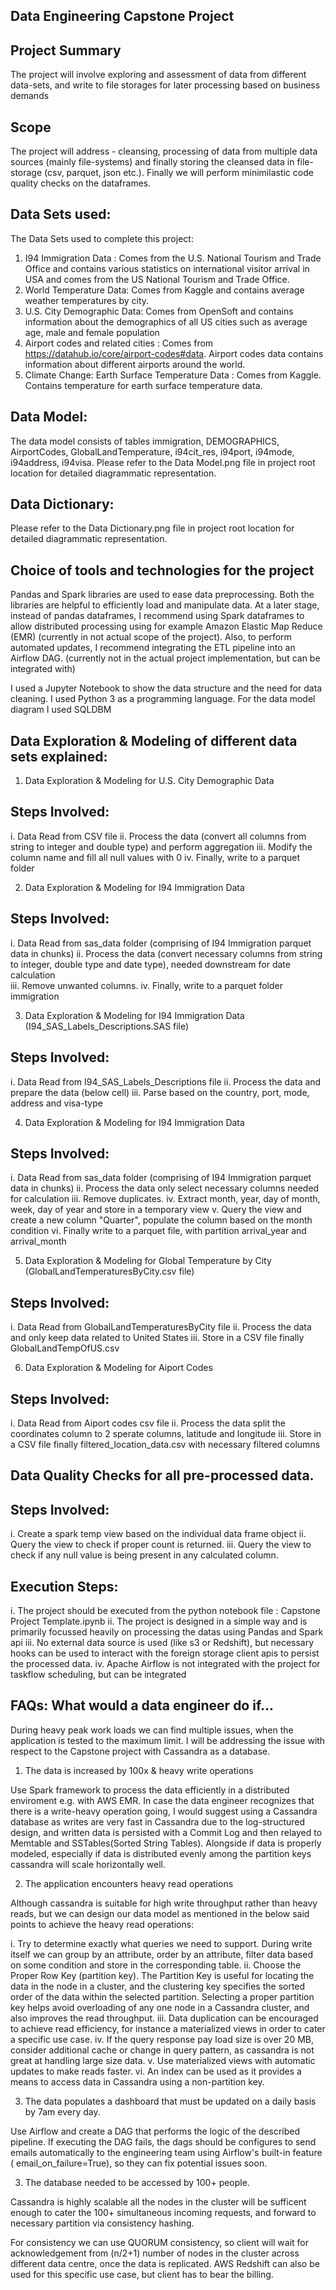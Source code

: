 Data Engineering Capstone Project
---------------------------------

Project Summary
---------------

The project will involve exploring and assessment of data from different data-sets, and write to file storages for later processing based on business demands

Scope
-----

The project will address - cleansing, processing of data from multiple data sources (mainly file-systems) and finally storing the cleansed data in file-storage (csv, parquet, json etc.). Finally we will perform minimilastic code quality checks on the dataframes.

Data Sets used:
---------------

The Data Sets used to complete this project:

1. I94 Immigration Data : Comes from the U.S. National Tourism and Trade Office and contains various statistics on international visitor arrival in USA and comes from the US National Tourism and Trade Office.
2. World Temperature Data: Comes from Kaggle and contains average weather temperatures by city.
3. U.S. City Demographic Data: Comes from OpenSoft and contains information about the demographics of all US cities such as average age, male and female population
4. Airport codes and related cities : Comes from https://datahub.io/core/airport-codes#data. Airport codes data contains information about different airports around the world.
5. Climate Change: Earth Surface Temperature Data : Comes from Kaggle. Contains temperature for earth surface temperature data.

Data Model:
----------
The data model consists of tables immigration, DEMOGRAPHICS, AirportCodes, GlobalLandTemperature, i94cit_res, i94port, i94mode, i94address, i94visa. Please refer to the Data Model.png file in project root location for detailed diagrammatic representation.

Data Dictionary:
----------------
Please refer to the Data Dictionary.png file in project root location for detailed diagrammatic representation.


Choice of tools and technologies for the project
------------------------------------------------

Pandas and Spark libraries are used to ease data preprocessing. Both the libraries are helpful to efficiently load and manipulate data. At a later stage, instead of pandas dataframes, I recommend using Spark dataframes to allow distributed processing using for example Amazon Elastic Map Reduce (EMR) (currently in not actual scope of the project). Also, to perform automated updates, I recommend integrating the ETL pipeline into an Airflow DAG. (currently not in the actual project implementation, but can be integrated with)

I used a Jupyter Notebook to show the data structure and the need for data cleaning. I used Python 3 as a programming language. For the data model diagram I used SQLDBM

Data Exploration & Modeling of different data sets explained:
------------------------------------------------------------

1. Data Exploration & Modeling for U.S. City Demographic Data
   
Steps Involved:
---------------

i.   Data Read from CSV file
ii.  Process the data (convert all columns from string to integer and double type) and perform aggregation
iii. Modify the column name and fill all null values with 0
iv.  Finally, write to a parquet folder

2. Data Exploration & Modeling for I94 Immigration Data 

Steps Involved:
--------------

i.    Data Read from sas_data folder (comprising of I94 Immigration parquet data in chunks)
ii.   Process the data (convert necessary columns from string to integer, double type and date type), needed downstream for date calculation  
iii.  Remove unwanted columns.
iv.   Finally, write to a parquet folder immigration

3. Data Exploration & Modeling for I94 Immigration Data (I94_SAS_Labels_Descriptions.SAS file)

Steps Involved:
---------------

i.   Data Read from I94_SAS_Labels_Descriptions file
ii.  Process the data and prepare the data (below cell)
iii. Parse based on the country, port, mode, address and visa-type

4. Data Exploration & Modeling for I94 Immigration Data

Steps Involved:
--------------

i.   Data Read from sas_data folder (comprising of I94 Immigration parquet data in chunks)
ii.  Process the data only select necessary columns needed for calculation
iii. Remove duplicates.
iv.  Extract month, year, day of month, week, day of year and store in a temporary view
v.   Query the view and create a new column "Quarter", populate the column based on the month condition
vi.  Finally write to a parquet file, with partition arrival_year and arrival_month

5. Data Exploration & Modeling for Global Temperature by City (GlobalLandTemperaturesByCity.csv file)

Steps Involved:
--------------

i.  Data Read from GlobalLandTemperaturesByCity file
ii.  Process the data and only keep data related to United States
iii. Store in a CSV file finally GlobalLandTempOfUS.csv

6. Data Exploration & Modeling for Aiport Codes

Steps Involved:
--------------

i.   Data Read from Aiport codes csv file
ii.  Process the data split the coordinates column to 2 sperate columns, latitude and longitude
iii. Store in a CSV file finally filtered_location_data.csv with necessary filtered columns

Data Quality Checks for all pre-processed data.
-----------------------------------------------

Steps Involved:
---------------
i.   Create a spark temp view based on the individual data frame object
ii.  Query the view to check if proper count is returned.
iii. Query the view to check if any null value is being present in any calculated column.

Execution Steps:
----------------

i. The project should be executed from the python notebook file : Capstone Project Template.ipynb
ii. The project is designed in a simple way and is primarily focussed heavily on processing the datas using Pandas and Spark api
iii. No external data source is used (like s3 or Redshift), but necessary hooks can be used to interact with the foreign storage client apis to persist the processed data.
iv. Apache Airflow is not integrated with the project for taskflow scheduling, but can be integrated

FAQs: What would a data engineer do if...
-------------------------------------------

During heavy peak work loads we can find multiple issues, when the application is tested to the maximum limit. I will be addressing the issue with respect to the Capstone project with Cassandra as a database.

1. The data is increased by 100x & heavy write operations

Use Spark framework to process the data efficiently in a distributed enviroment e.g. with AWS EMR. In case the data engineer recognizes that there is a write-heavy operation going, I would suggest using a Cassandra database as writes are very fast in Cassandra due to the log-structured design, and written data is persisted with a Commit Log and then relayed to Memtable and SSTables(Sorted String Tables). Alongside if data is properly modeled, especially if data is distributed evenly among the partition keys cassandra will scale horizontally well.

2. The application encounters heavy read operations

Although cassandra is suitable for high write throughput rather than heavy reads, but we can design our data model as  mentioned in the below said points to achieve the heavy read operations:

i. Try to determine exactly what queries we need to support. During write itself we can group by an attribute, order by an attribute, filter data based on some condition and store in the corresponding table.
ii. Choose the Proper Row Key (partition key). The Partition Key is useful for locating the data in the node in a cluster, and the clustering key specifies the sorted order of the data within the selected partition. Selecting a proper partition key helps avoid overloading of any one node in a Cassandra cluster, and also improves the read throughput.
iii. Data duplication can be encouraged to achieve read efficiency, for instance a materialized views in order to cater a specific use case.
iv. If the query response pay load size is over 20 MB, consider additional cache or change in query pattern, as cassandra is not great at handling large size data.
v. Use materialized views with automatic updates to make reads faster.
vi. An index can be used as it provides a means to access data in Cassandra using a non-partition key. 

3. The data populates a dashboard that must be updated on a daily basis by 7am every day.

Use Airflow and create a DAG that performs the logic of the described pipeline. If executing the DAG fails, the dags should be configures to send emails automatically to the engineering team using Airflow's built-in feature ( email_on_failure=True), so they can fix potential issues soon.

3. The database needed to be accessed by 100+ people.

Cassandra is highly scalable all the nodes in the cluster will be sufficent enough to cater the 100+ simultaneous incoming requests, and forward to necessary partition via consistency hashing.

For consistency we can use QUORUM consistency, so client will wait for acknowledgement from (n/2+1) number of nodes in the cluster across different data centre, once the data is replicated. AWS Redshift can also be used for this specific use case, but client has to bear the billing.
